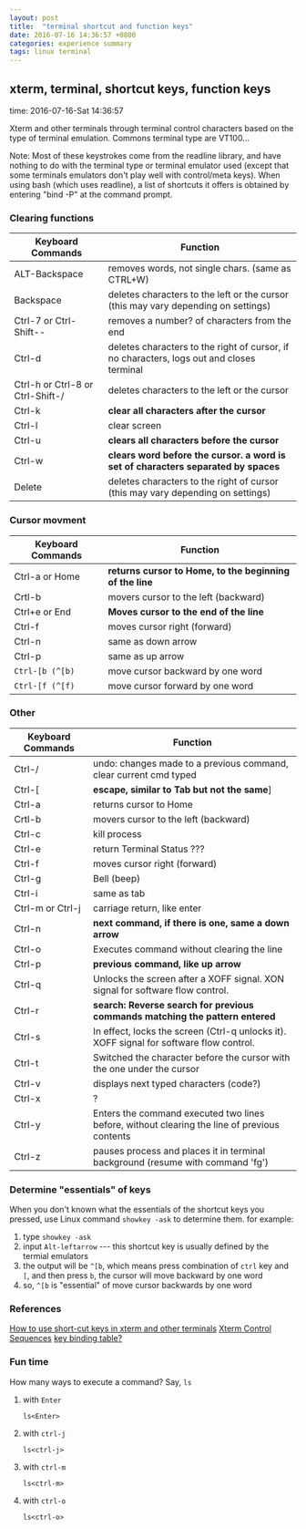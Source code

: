 ```yaml
---
layout: post
title:  "terminal shortcut and function keys"
date: 2016-07-16 14:36:57 +0800
categories: experience summary
tags: linux terminal
---
```


## xterm, terminal, shortcut keys, function keys
time: 2016-07-16-Sat 14:36:57

Xterm and other terminals through terminal control characters based on the type
of terminal emulation. Commons terminal type are VT100...
 
Note: Most of these keystrokes come from the readline library, and have nothing
to do with the terminal type or terminal emulator used (except that some
terminals emulators don't play well with control/meta keys). When using bash
(which uses readline), a list of shortcuts it offers is obtained by entering
"bind -P" at the command prompt.

<!-- more -->
### Clearing functions

Keyboard Commands                | Function
-----                            | -----
ALT-Backspace                    | removes words, not single chars. (same as CTRL+W)
Backspace                        | deletes characters to the left or the cursor (this may vary depending on settings)
Ctrl-7 or Ctrl-Shift--           | removes a number? of characters from the end
Ctrl-d                           | deletes characters to the right of cursor, if no characters, logs out and closes terminal
Ctrl-h or Ctrl-8 or Ctrl-Shift-/ | deletes characters to the left or the cursor
Ctrl-k                           | **clear all characters after the cursor**
Ctrl-l                           | clear screen
Ctrl-u                           | **clears all characters before the cursor**
Ctrl-w                           | **clears word before the cursor. a word is set of characters separated by spaces**
Delete                           | deletes characters to the right of cursor (this may vary depending on settings)

### Cursor movment

Keyboard Commands | Function
-----             | -----
Ctrl-a or Home    | **returns cursor to Home, to the beginning of the line**
Crtl-b            | movers cursor to the left (backward)
Ctrl+e or End     | **Moves cursor to the end of the line**
Ctrl-f            | moves cursor right (forward)
Ctrl-n            | same as down arrow
Ctrl-p            | same as up arrow
`Ctrl-[b (^[b)`   | move cursor backward by one word
`Ctrl-[f (^[f)`   | move cursor forward by one word

### Other

Keyboard Commands | Function
-----             | -----
Ctrl-/            | undo: changes made to a previous command, clear current cmd typed
Ctrl-[            | **escape, similar to Tab but not the same**]
Ctrl-a            | returns cursor to Home
Crtl-b            | movers cursor to the left (backward)
Ctrl-c            | kill process
Ctrl-e            | return Terminal Status ???
Ctrl-f            | moves cursor right (forward)
Ctrl-g            | Bell (beep)
Ctrl-i            | same as tab
Ctrl-m or Ctrl-j  | carriage return, like enter
Ctrl-n            | **next command, if there is one, same a down arrow**
Ctrl-o            | Executes command without clearing the line
Ctrl-p            | **previous command, like up arrow**
Ctrl-q            | Unlocks the screen after a XOFF signal. XON signal for software flow control.
Ctrl-r            | **search: Reverse search for previous commands matching the pattern entered**
Ctrl-s            | In effect, locks the screen (Ctrl-q unlocks it). XOFF signal for software flow control.
Ctrl-t            | Switched the character before the cursor with the one under the cursor
Ctrl-v            | displays next typed characters (code?)
Ctrl-x            |  ?
Ctrl-y            | Enters the command executed two lines before, without clearing the line of previous contents
Ctrl-z            | pauses process and places it in terminal background (resume with command 'fg')

### Determine "essentials" of keys

When you don't known what the essentials of the shortcut keys you pressed, use
Linux command `showkey -ask` to determine them.
for example:
1. type `showkey -ask`
2. input `Alt-leftarrow` --- this shortcut key is usually defined by the
	 termial emulators
3. the output will be `^[b`, which means press combination of `ctrl` key and
	 `[`, and then press `b`, the cursor will move backward by one word
4. so, `^[b` is "essential" of move cursor backwards by one word

### References
[How to use short-cut keys in xterm and other terminals](http://how-to.wikia.com/wiki/How_to_use_short-cut_keys_in_xterm_and_other_terminals?)
[Xterm Control Sequences](http://www.xfree86.org/4.7.0/ctlseqs.html)
[key binding table?](http://unix.stackexchange.com/questions/116562/key-bindings-table)

### Fun time
How many ways to execute a command? Say, `ls`

1. with `Enter`

	```
	ls<Enter>
	```

2. with `ctrl-j`

	```
	ls<ctrl-j>
	```

3. with `ctrl-m`
 
 	```
	ls<ctrl-m>
	```

4. with `ctrl-o`

	```
	ls<ctrl-o>
	```
